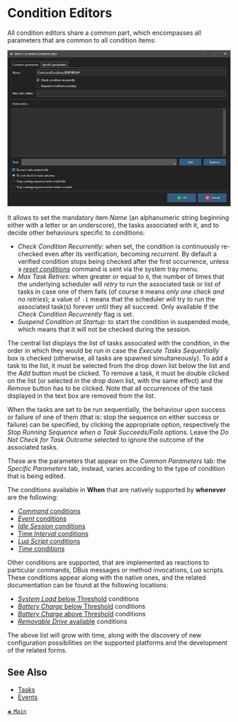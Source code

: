 # Condition Editors

All condition editors share a common part, which encompasses all parameters that are common to all condition items:

![ConditionCommon](graphics/when-cond-common.png)

It allows to set the mandatory item _Name_ (an alphanumeric string beginning either with a letter or an underscore), the tasks associated with it, and to decide other behaviours specific to conditions:

* _Check Condition Recurrently_: when set, the condition is continuously re-checked even after its verification, becoming _recurrent_. By default a verified condition stops being checked after the first occurrence, unless a [_reset conditions_](tray.md) command is sent via the system tray menu.
* _Max Task Retries_: when greater or equal to `0`, the number of times that the underlying scheduler will _retry_ to run the associated task or list of tasks in case one of them fails (of course `0` means _only one check and no retries_); a value of `-1` means that the scheduler will try to run the associated task(s) forever until they all succeed. Only available if the _Check Condition Recurrently_ flag is set.
* _Suspend Condition at Startup_: to start the condition in suspended mode, which means that it will not be checked during the session.

The central list displays the list of tasks associated with the condition, in the order in which they would be run in case the _Execute Tasks Sequentially_ box is checked (otherwise, all tasks are spawned simultaneously). To add a task to the list, it must be selected from the drop down list below the list and the _Add_ button must be clicked. To remove a task, it must be double clicked on the list (or selected in the drop down list, with the same effect) and the _Remove_ button has to be clicked. Note that all occurrences of the task displayed in the text box are removed from the list.

When the tasks are set to be run sequentially, the behaviour upon success or failure of one of them (that is: stop the sequence on either success or failure) can be specified, by clicking the appropriate option, respectively the _Stop Running Sequence when a Task Succeeds/Fails_ options. Leave the _Do Not Check for Task Outcome_ selected to ignore the outcome of the associated tasks.

These are the parameters that appear on the _Common Parameters_ tab: the _Specific Parameters_ tab, instead, varies according to the type of condition that is being edited.

The conditions available in **When** that are natively supported by **whenever** are the following:

* [_Command_ conditions](cond_actionrelated.md#command)
* [_Event_ conditions](cond_eventrelated.md)
* [_Idle Session_ conditions](cond_timerelated.md#idle-session)
* [Time _Interval_ conditions](cond_timerelated.md#interval)
* [_Lua Script_ conditions](cond_actionrelated.md#lua-script)
* [_Time_ conditions](cond_timerelated.md#time-specification)

Other conditions are supported, that are implemented as reactions to particular commands, DBus messages or method invocations, _Lua_ scripts. These conditions appear along with the native ones, and the related documentation can be found at the following locations:

* [_System Load_ below Threshold](cond_extra01.md#system-load) conditions
* [_Battery Charge_ below Threshold](cond_extra01.md#low-battery) conditions
* [_Battery Charge_ above Threshold](cond_extra01.md#charging-battery) conditions
* [_Removable Drive_ available](cond_extra01.md#removable-drives) conditions

The above list will grow with time, along with the discovery of new configuration possibilities on the supported platforms and the development of the related forms.


## See Also

* [Tasks](tasks.md)
* [Events](events.md)


[`◀ Main`](main.md)
